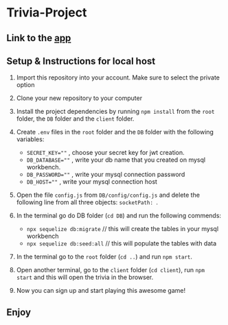 # Trivia-Project

## Link to the [app](https://charged-ridge-311318.oa.r.appspot.com/)

## Setup & Instructions for local host

1. Import this repository into your account. Make sure to select the private option

2. Clone your new repository to your computer

3. Install the project dependencies by running `npm install` from the `root` folder, the `DB` folder and the `client` folder.

4. Create `.env` files in the `root` folder and the `DB` folder with the following variables:

   - `SECRET_KEY=""` , choose your secret key for jwt creation.
   - `DB_DATABASE=""` , write your db name that you created on mysql workbench.
   - `DB_PASSWORD=""` , write your mysql connection password
   - `DB_HOST=""` , write your mysql connection host

5. Open the file `config.js` from `DB/config/config.js` and delete the following line from all three objects: `socketPath: `.

6. In the terminal go do DB folder (`cd DB`) and run the following commends:

   - `npx sequelize db:migrate` // this will create the tables in your mysql workbench
   - `npx sequelize db:seed:all` // this will populate the tables with data

7. In the terminal go to the `root` folder (`cd ..`) and run `npm start`.

8. Open another terminal, go to the `client` folder (`cd client`), run `npm start` and this will open the trivia in the browser.

9. Now you can sign up and start playing this awesome game!

## Enjoy
